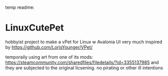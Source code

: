 temp readme:
# LinuxCutePet
hobbyist project to make a vPet for Linux w Avalonia UI
very much inspired by https://github.com/LorisYounger/VPet/

temporaily using art from one of its mods: https://steamcommunity.com/sharedfiles/filedetails/?id=3355137985 and they are subjected to the original licsening. no pirating or other ill intentions
